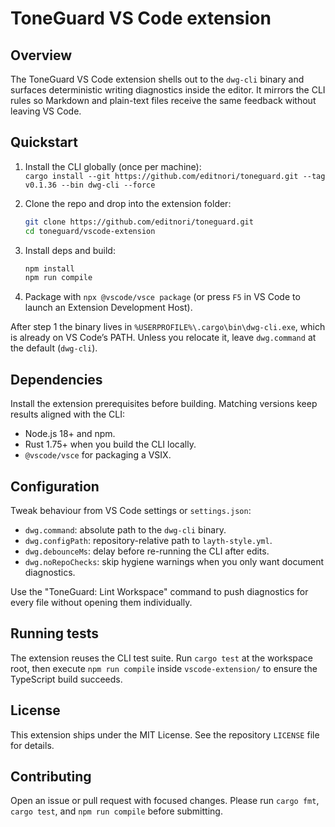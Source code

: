 ﻿# ToneGuard VS Code extension

## Overview
The ToneGuard VS Code extension shells out to the `dwg-cli` binary and surfaces deterministic writing diagnostics inside the editor. It mirrors the CLI rules so Markdown and plain-text files receive the same feedback without leaving VS Code.

## Quickstart
1. Install the CLI globally (once per machine):  
   `cargo install --git https://github.com/editnori/toneguard.git --tag v0.1.36 --bin dwg-cli --force`
2. Clone the repo and drop into the extension folder:

   ```bash
   git clone https://github.com/editnori/toneguard.git
   cd toneguard/vscode-extension
   ```

3. Install deps and build:

   ```bash
   npm install
   npm run compile
   ```

4. Package with `npx @vscode/vsce package` (or press `F5` in VS Code to launch an Extension Development Host).

After step 1 the binary lives in `%USERPROFILE%\.cargo\bin\dwg-cli.exe`, which is already on VS Code’s PATH. Unless you relocate it, leave `dwg.command` at the default (`dwg-cli`).

## Dependencies
Install the extension prerequisites before building. Matching versions keep results aligned with the CLI:
- Node.js 18+ and npm.
- Rust 1.75+ when you build the CLI locally.
- `@vscode/vsce` for packaging a VSIX.

## Configuration
Tweak behaviour from VS Code settings or `settings.json`:
- `dwg.command`: absolute path to the `dwg-cli` binary.
- `dwg.configPath`: repository-relative path to `layth-style.yml`.
- `dwg.debounceMs`: delay before re-running the CLI after edits.
- `dwg.noRepoChecks`: skip hygiene warnings when you only want document diagnostics.

Use the "ToneGuard: Lint Workspace" command to push diagnostics for every file without opening them individually.

## Running tests
The extension reuses the CLI test suite. Run `cargo test` at the workspace root, then execute `npm run compile` inside `vscode-extension/` to ensure the TypeScript build succeeds.

## License
This extension ships under the MIT License. See the repository `LICENSE` file for details.

## Contributing
Open an issue or pull request with focused changes. Please run `cargo fmt`, `cargo test`, and `npm run compile` before submitting.
